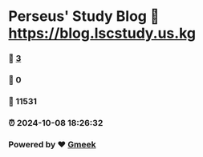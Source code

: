 # Perseus' Study Blog :link: https://blog.lscstudy.us.kg 
### :page_facing_up: [3](https://blog.lscstudy.us.kg/tag.html) 
### :speech_balloon: 0 
### :hibiscus: 11531 
### :alarm_clock: 2024-10-08 18:26:32 
### Powered by :heart: [Gmeek](https://github.com/Meekdai/Gmeek)
